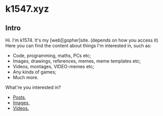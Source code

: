 k1547.xyz
=========

Intro
-----

Hi. I'm k1574. It's my [web][gopher]site. (depends on how you access it)
Here you can find the content about things I'm interested in, such as:

* Code, programming, maths, PCs etc;
* Images, drawings, references, memes, meme templates etc;
* Videos, montages, VIDEO-memes etc;
* Any kinds of games;
* Much more.

What're you interested in?
* [Posts,](/post/index.htm)
* [Images,](/img/index.htm)
* [Videos.](/vid/index.htm)

